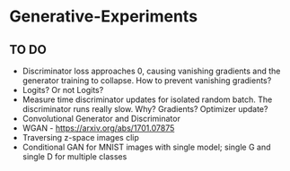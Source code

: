 # Generative-Experiments

## TO DO
* Discriminator loss approaches 0, causing vanishing gradients and the generator training to collapse. How to prevent vanishing gradients?
* Logits? Or not Logits?
* Measure time discriminator updates for isolated random batch. The discriminator runs really slow. Why? Gradients? Optimizer update?
* Convolutional Generator and Discriminator
* WGAN - https://arxiv.org/abs/1701.07875
* Traversing z-space images clip
* Conditional GAN for MNIST images with single model; single G and single D for multiple classes
